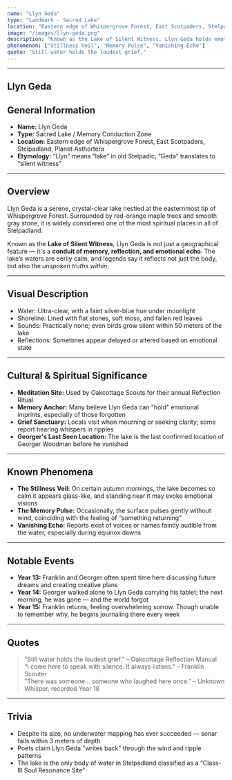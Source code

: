 ```yaml
---
name: "Llyn Geda"
type: "Landmark - Sacred Lake"
location: "Eastern edge of Whispergrove Forest, East Scotpaders, Stelpadland, Planet Asthortera"
image: "/images/llyn-geda.png"
description: "Known as the Lake of Silent Witness, Llyn Geda holds emotional echoes and unspoken memories. Its glassy surface reflects more than just one’s appearance — it mirrors the soul."
phenomenon: ["Stillness Veil", "Memory Pulse", "Vanishing Echo"]
quote: "Still water holds the loudest grief."
---
```

---
## Llyn Geda

## General Information
- **Name:** Llyn Geda  
- **Type:** Sacred Lake / Memory Conduction Zone  
- **Location:** Eastern edge of Whispergrove Forest, East Scotpaders, Stelpadland, Planet Asthortera  
- **Etymology:** “Llyn” means “lake” in old Stelpadic; “Geda” translates to “silent witness”  

---

## Overview
Llyn Geda is a serene, crystal-clear lake nestled at the easternmost tip of Whispergrove Forest. Surrounded by red-orange maple trees and smooth gray stone, it is widely considered one of the most spiritual places in all of Stelpadland.

Known as the **Lake of Silent Witness**, Llyn Geda is not just a geographical feature — it's a **conduit of memory, reflection, and emotional echo**. The lake’s waters are eerily calm, and legends say it reflects not just the body, but also the *unspoken truths within*.

---

## Visual Description
- Water: Ultra-clear, with a faint silver-blue hue under moonlight  
- Shoreline: Lined with flat stones, soft moss, and fallen red leaves  
- Sounds: Practically none; even birds grow silent within 50 meters of the lake  
- Reflections: Sometimes appear delayed or altered based on emotional state

---

## Cultural & Spiritual Significance
- **Meditation Site:** Used by Oakcottage Scouts for their annual Reflection Ritual  
- **Memory Anchor:** Many believe Llyn Geda can "hold" emotional imprints, especially of those forgotten  
- **Grief Sanctuary:** Locals visit when mourning or seeking clarity; some report hearing whispers in ripples  
- **Georger's Last Seen Location:** The lake is the last confirmed location of Georger Woodman before he vanished

---

## Known Phenomena
- **The Stillness Veil:** On certain autumn mornings, the lake becomes so calm it appears glass-like, and standing near it may evoke emotional visions  
- **The Memory Pulse:** Occasionally, the surface pulses gently without wind, coinciding with the feeling of “something returning”  
- **Vanishing Echo:** Reports exist of voices or names faintly audible from the water, especially during equinox dawns  

---

## Notable Events
- **Year 13:** Franklin and Georger often spent time here discussing future dreams and creating creative plans  
- **Year 14:** Georger walked alone to Llyn Geda carrying his tablet; the next morning, he was gone — and the world forgot  
- **Year 15:** Franklin returns, feeling overwhelming sorrow. Though unable to remember why, he begins journaling there every week  

---

## Quotes
> “Still water holds the loudest grief.” – Oakcottage Reflection Manual  
> “I come here to speak with silence. It always listens.” – Franklin Scouter  
> “There was someone... someone who laughed here once.” – Unknown Whisper, recorded Year 18  

---

## Trivia
- Despite its size, no underwater mapping has ever succeeded — sonar fails within 3 meters of depth  
- Poets claim Llyn Geda "writes back" through the wind and ripple patterns  
- The lake is the only body of water in Stelpadland classified as a “Class-III Soul Resonance Site”

